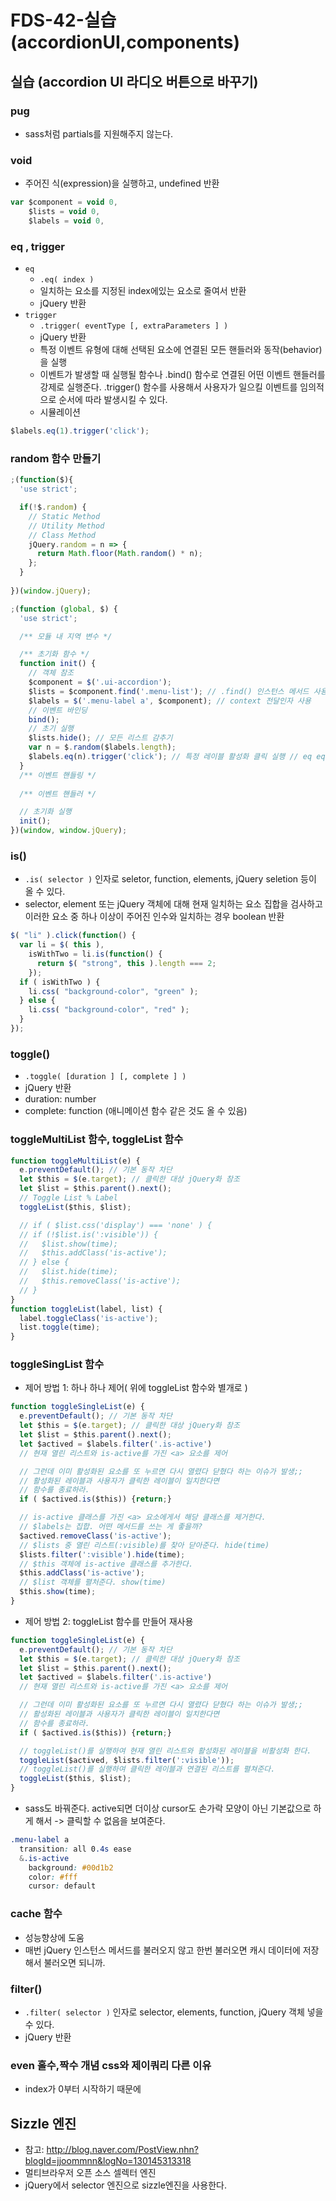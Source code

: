 FDS-42-실습(accordionUI,components)
========

## 실습 (accordion UI 라디오 버튼으로 바꾸기)

### pug
- sass처럼 partials를 지원해주지 않는다.

### void
- 주어진 식(expression)을 실행하고, undefined 반환
```js
var $component = void 0,
    $lists = void 0,
    $labels = void 0,
```

### eq , trigger
- `eq`
  - `.eq( index )`
  - 일치하는 요소를 지정된 index에있는 요소로 줄여서 반환
  - jQuery 반환
- `trigger`
  - `.trigger( eventType [, extraParameters ] )`
  - jQuery 반환
  - 특정 이벤트 유형에 대해 선택된 요소에 연결된 모든 핸들러와 동작(behavior)을 실행
  - 이벤트가 발생할 때 실행될 함수나 .bind() 함수로 연결된 어떤 이벤트 핸들러를 강제로 실행준다. .trigger() 함수를 사용해서 사용자가 일으킬 이벤트를 임의적으로 순서에 따라 발생시킬 수 있다.
  - 시뮬레이션
```js
$labels.eq(1).trigger('click');
```

### random 함수 만들기
```js
;(function($){
  'use strict';

  if(!$.random) {
    // Static Method
    // Utility Method
    // Class Method
    jQuery.random = n => {
      return Math.floor(Math.random() * n);
    };
  }
  
})(window.jQuery);

;(function (global, $) {
  'use strict';

  /** 모듈 내 지역 변수 */

  /** 초기화 함수 */
  function init() {
    // 객체 참조
    $component = $('.ui-accordion');
    $lists = $component.find('.menu-list'); // .find() 인스턴스 메서드 사용
    $labels = $('.menu-label a', $component); // context 전달인자 사용
    // 이벤트 바인딩
    bind();
    // 초기 실행
    $lists.hide(); // 모든 리스트 감추기
    var n = $.random($labels.length);
    $labels.eq(n).trigger('click'); // 특정 레이블 활성화 클릭 실행 // eq equel // trigger -> 방아쇠 이벤트를 발생시킨다.
  }
  /** 이벤트 핸들링 */
 
  /** 이벤트 핸들러 */

  // 초기화 실행
  init();
})(window, window.jQuery);
```

### is()
- `.is( selector )` 인자로 seletor, function, elements, jQuery seletion 등이 올 수 있다.
- selector, element 또는 jQuery 객체에 대해 현재 일치하는 요소 집합을 검사하고 이러한 요소 중 하나 이상이 주어진 인수와 일치하는 경우 boolean 반환
```js
$( "li" ).click(function() {
  var li = $( this ),
    isWithTwo = li.is(function() {
      return $( "strong", this ).length === 2;
    });
  if ( isWithTwo ) {
    li.css( "background-color", "green" );
  } else {
    li.css( "background-color", "red" );
  }
});
```

### toggle()
- `.toggle( [duration ] [, complete ] )`
- jQuery 반환
- duration: number
- complete: function (애니메이션 함수 같은 것도 올 수 있음)


### toggleMultiList 함수, toggleList 함수
```js
function toggleMultiList(e) {
  e.preventDefault(); // 기본 동작 차단
  let $this = $(e.target); // 클릭한 대상 jQuery화 참조
  let $list = $this.parent().next();
  // Toggle List % Label
  toggleList($this, $list);

  // if ( $list.css('display') === 'none' ) {
  // if (!$list.is(':visible')) {
  //   $list.show(time);
  //   $this.addClass('is-active');
  // } else {
  //   $list.hide(time);
  //   $this.removeClass('is-active');
  // }
}
function toggleList(label, list) {
  label.toggleClass('is-active');
  list.toggle(time);
}
```
### toggleSingList 함수 
- 제어 방법 1: 하나 하나 제어( 위에 toggleList 함수와 별개로 )
```js
function toggleSingleList(e) {
  e.preventDefault(); // 기본 동작 차단
  let $this = $(e.target); // 클릭한 대상 jQuery화 참조
  let $list = $this.parent().next();
  let $actived = $labels.filter('.is-active')
  // 현재 열린 리스트와 is-active를 가진 <a> 요소를 제어

  // 그런데 이미 활성화된 요소를 또 누르면 다시 열렸다 닫혔다 하는 이슈가 발생;;
  // 활성화된 레이블과 사용자가 클릭한 레이블이 일치한다면
  // 함수를 종료하라.
  if ( $actived.is($this)) {return;}

  // is-active 클래스를 가진 <a> 요소에게서 해당 클래스를 제거한다.
  // $labels는 집합. 어떤 메서드를 쓰는 게 좋을까?
  $actived.removeClass('is-active');
  // $lists 중 열린 리스트(:visible)를 찾아 닫아준다. hide(time)
  $lists.filter(':visible').hide(time);
  // $this 객체에 is-active 클래스를 추가한다.
  $this.addClass('is-active');
  // $list 객체를 펼처준다. show(time)
  $this.show(time);
}
```
- 제어 방법 2: toggleList 함수를 만들어 재사용
```js
function toggleSingleList(e) {
  e.preventDefault(); // 기본 동작 차단
  let $this = $(e.target); // 클릭한 대상 jQuery화 참조
  let $list = $this.parent().next();
  let $actived = $labels.filter('.is-active')
  // 현재 열린 리스트와 is-active를 가진 <a> 요소를 제어

  // 그런데 이미 활성화된 요소를 또 누르면 다시 열렸다 닫혔다 하는 이슈가 발생;;
  // 활성화된 레이블과 사용자가 클릭한 레이블이 일치한다면
  // 함수를 종료하라.
  if ( $actived.is($this)) {return;}

  // toggleList()를 실행하여 현재 열린 리스트와 활성화된 레이블을 비활성화 한다.
  toggleList($actived, $lists.filter(':visible'));
  // toggleList()를 실행하여 클릭한 레이블과 연결된 리스트를 펼쳐준다.
  toggleList($this, $list);
}
```
- sass도 바꿔준다. active되면 더이상 cursor도 손가락 모양이 아닌 기본값으로 하게 해서 -> 클릭할 수 없음을 보여준다.
```css
.menu-label a
  transition: all 0.4s ease
  &.is-active
    background: #00d1b2
    color: #fff
    cursor: default
```

### cache 함수
- 성능향상에 도움
- 매번 jQuery 인스턴스 메서드를 불러오지 않고 한번 불러오면 캐시 데이터에 저장해서 불러오면 되니까.

### filter()
- `.filter( selector )` 인자로 selector, elements, function, jQuery 객체 넣을 수 있다.
- jQuery 반환


### even 홀수,짝수 개념 css와 제이쿼리 다른 이유
- index가 0부터 시작하기 때문에


## Sizzle 엔진
- 참고: <http://blog.naver.com/PostView.nhn?blogId=jjoommnn&logNo=130145313318>
- 멀티브라우저 오픈 소스 셀렉터 엔진
- jQuery에서 selector 엔진으로 sizzle엔진을 사용한다.
